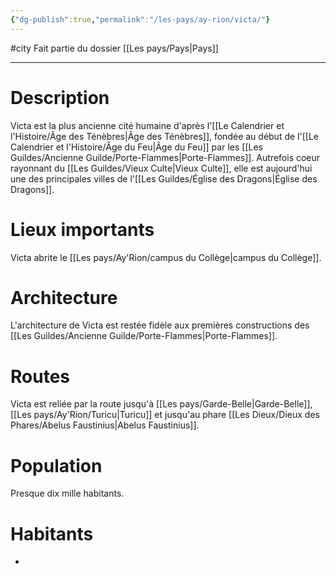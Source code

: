 ```yaml
---
{"dg-publish":true,"permalink":"/les-pays/ay-rion/victa/"}
---
```


#city 
Fait partie du dossier [[Les pays/Pays\|Pays]]

-------

# Description
Victa est la plus ancienne cité humaine d'après l'[[Le Calendrier et l'Histoire/Âge des Ténèbres\|Âge des Ténèbres]], fondée au début de l'[[Le Calendrier et l'Histoire/Âge du Feu\|Âge du Feu]] par les [[Les Guildes/Ancienne Guilde/Porte-Flammes\|Porte-Flammes]]. Autrefois coeur rayonnant du [[Les Guildes/Vieux Culte\|Vieux Culte]], elle est aujourd'hui une des principales villes de l'[[Les Guildes/Église des Dragons\|Église des Dragons]].
# Lieux importants
Victa abrite le [[Les pays/Ay'Rion/campus du Collège\|campus du Collège]].
# Architecture
L'architecture de Victa est restée fidèle aux premières constructions des [[Les Guildes/Ancienne Guilde/Porte-Flammes\|Porte-Flammes]].
# Routes
Victa est reliée par la route jusqu'à [[Les pays/Garde-Belle\|Garde-Belle]], [[Les pays/Ay'Rion/Turicu\|Turicu]] et jusqu'au phare [[Les Dieux/Dieux des Phares/Abelus Faustinius\|Abelus Faustinius]].
# Population
Presque dix mille habitants.
# Habitants
- 